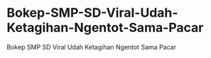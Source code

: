 # Bokep-SMP-SD-Viral-Udah-Ketagihan-Ngentot-Sama-Pacar
Bokep SMP SD Viral Udah Ketagihan Ngentot Sama Pacar
